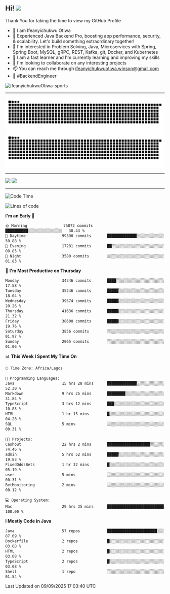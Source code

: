 <!-- BLOG-POST-LIST:START --><!-- BLOG-POST-LIST:END -->

## Hi! <img src="https://media.giphy.com/media/hvRJCLFzcasrR4ia7z/giphy.gif" width="4%"> 

Thank You for taking the time to view my GitHub Profile

- 👋 I am Ifeanyichukwu Otiwa
- 🚀 Experienced Java Backend Pro, boosting app performance, security, & scalability. Let's build something extraordinary together!
- 👀 I'm interested in Problem Solving, Java, Microservices with Spring, Spring Boot, MySQL, gRPC, REST, Kafka, git, Docker, and Kubernetes
- 🌱 I am a fast learner and I'm currently learning and improving my skills
- 💞️ I'm looking to collaborate on any interesting projects
- 📫 You can reach me through ifeanyichukwuotiwa.winson@gmail.com
- 🚀 #BackendEngineer

<p align="left" marginTop="10px"> <img src="https://komarev.com/ghpvc/?username=ifeanyichukwuOtiwa-sports&label=Profile%20views&color=0e75b6&style=for-the-badge" alt="ifeanyichukwuOtiwa-sports" /> </p>

***

<!--🐍📈SNAKEGRAPH / 🌐WEBSITE: https://github.com/Platane/snk -->
![github contribution grid snake animation](https://raw.githubusercontent.com/ifeanyichukwuOtiwa-sports/ifeanyichukwuOtiwa-sports/output/github-contribution-grid-snake-dark.svg#gh-dark-mode-only)![github contribution grid snake animation](https://raw.githubusercontent.com/ifeanyichukwuOtiwa-sports/ifeanyichukwuOtiwa-sports/output/github-contribution-grid-snake.svg#gh-light-mode-only)

***

<p float="left">
  <img float="left" src="https://github-readme-stats.vercel.app/api?username=ifeanyichukwuOtiwa-sports&count_private=true&include_all_commits=true&theme=react&show_icons=true" />
  <img float="right" src="https://github-readme-stats.vercel.app/api/top-langs/?username=ifeanyichukwuOtiwa-sports&layout=compact&show_icons=true&theme=react" /> 
</p>

***



<!--START_SECTION:waka-->
![Code Time](http://img.shields.io/badge/Code%20Time-4%2C190%20hrs%2048%20mins-blue)

![Lines of code](https://img.shields.io/badge/From%20Hello%20World%20I%27ve%20Written-57.3%20million%20lines%20of%20code-blue)

**I'm an Early 🐤** 

```text
🌞 Morning                75072 commits       ██████████░░░░░░░░░░░░░░░   38.43 % 
🌆 Daytime                99390 commits       █████████████░░░░░░░░░░░░   50.88 % 
🌃 Evening                17281 commits       ██░░░░░░░░░░░░░░░░░░░░░░░   08.85 % 
🌙 Night                  3580 commits        ░░░░░░░░░░░░░░░░░░░░░░░░░   01.83 % 
```
📅 **I'm Most Productive on Thursday** 

```text
Monday                   34346 commits       ████░░░░░░░░░░░░░░░░░░░░░   17.58 % 
Tuesday                  35246 commits       █████░░░░░░░░░░░░░░░░░░░░   18.04 % 
Wednesday                39574 commits       █████░░░░░░░░░░░░░░░░░░░░   20.26 % 
Thursday                 41636 commits       █████░░░░░░░░░░░░░░░░░░░░   21.32 % 
Friday                   38600 commits       █████░░░░░░░░░░░░░░░░░░░░   19.76 % 
Saturday                 3856 commits        ░░░░░░░░░░░░░░░░░░░░░░░░░   01.97 % 
Sunday                   2065 commits        ░░░░░░░░░░░░░░░░░░░░░░░░░   01.06 % 
```


📊 **This Week I Spent My Time On** 

```text
🕑︎ Time Zone: Africa/Lagos

💬 Programming Languages: 
Java                     15 hrs 28 mins      █████████████░░░░░░░░░░░░   52.30 % 
Markdown                 9 hrs 25 mins       ████████░░░░░░░░░░░░░░░░░   31.84 % 
TypeScript               3 hrs 12 mins       ███░░░░░░░░░░░░░░░░░░░░░░   10.83 % 
HTML                     1 hr 15 mins        █░░░░░░░░░░░░░░░░░░░░░░░░   04.28 % 
SQL                      5 mins              ░░░░░░░░░░░░░░░░░░░░░░░░░   00.31 % 

🐱‍💻 Projects: 
Cashout                  22 hrs 2 mins       ███████████████████░░░░░░   74.46 % 
admin                    5 hrs 52 mins       █████░░░░░░░░░░░░░░░░░░░░   19.83 % 
FixedOddsBets            1 hr 32 mins        █░░░░░░░░░░░░░░░░░░░░░░░░   05.19 % 
user                     5 mins              ░░░░░░░░░░░░░░░░░░░░░░░░░   00.31 % 
BetMonitoring            2 mins              ░░░░░░░░░░░░░░░░░░░░░░░░░   00.12 % 

💻 Operating System: 
Mac                      29 hrs 35 mins      █████████████████████████   100.00 % 
```

**I Mostly Code in Java** 

```text
Java                     57 repos            ██████████████████████░░░   87.69 % 
Dockerfile               2 repos             █░░░░░░░░░░░░░░░░░░░░░░░░   03.08 % 
HTML                     2 repos             █░░░░░░░░░░░░░░░░░░░░░░░░   03.08 % 
TypeScript               2 repos             █░░░░░░░░░░░░░░░░░░░░░░░░   03.08 % 
Shell                    1 repo              ░░░░░░░░░░░░░░░░░░░░░░░░░   01.54 % 
```




 Last Updated on 09/09/2025 17:03:40 UTC
<!--END_SECTION:waka-->

<!--
<p align="center">
![trophy](https://github-profile-trophy.vercel.app/?username=ifeanyichukwuOtiwa-sports&theme=onedark) (https://github.com/ryo-ma/github-profile-trophy)
</p>
-->

<!---
ifeanyi-otiwa/ifeanyi-otiwa is a ✨ special ✨ repository because its `README.md` (this file) appears on your GitHub profile.
You can click the Preview link to take a look at your changes.
--->
